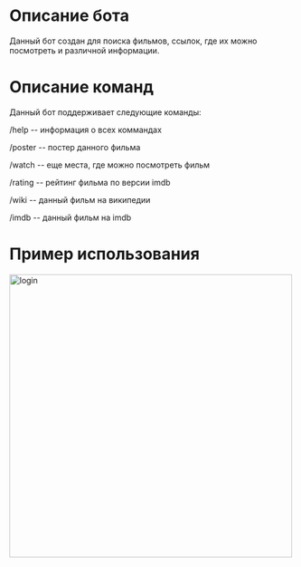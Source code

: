 # Описание бота

Данный бот создан для поиска фильмов, ссылок, где их можно посмотреть и различной информации.

# Описание команд

Данный бот поддерживает следующие команды:

/help -- информация о всех коммандах

/poster -- постер данного фильма

/watch -- еще места, где можно посмотреть фильм

/rating -- рейтинг фильма по версии imdb

/wiki -- данный фильм на википедии

/imdb -- данный фильм на imdb

# Пример использования

<div>
	<img src="/Users/danyache/Desktop/screencinema.png" alt="login" width="500">
</div>